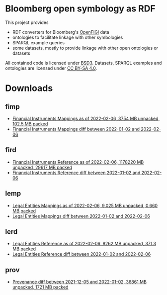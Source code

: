 Bloomberg open symbology as RDF
===============================

This project provides

- RDF converters for Bloomberg's [OpenFIGI][1] data
- ontologies to facilitate linkage with other symbologies
- SPARQL example queries
- some datasets, mostly to provide linkage with other open ontologies or datasets

All contained code is licensed under [BSD3][2].  Datasets, SPARQL examples and
ontologies are licensed under [CC BY-SA 4.0][3].


Downloads
=========

fimp
----

- [Financial Instruments Mappings as of 2022-02-06, 3754 MB unpacked, 102.5 MB packed](https://yadi.sk/d/iDq6pOAWyt40wg)
- [Financial Instruments Mappings diff between 2022-01-02 and 2022-02-06](https://yadi.sk/d/5Z1MdrUuzoNdzw)

fird
----

- [Financial Instruments Reference as of 2022-02-06, 1178220 MB unpacked, 29617 MB packed](https://yadi.sk/d/AKa1uQavpQc1Pw)
- [Financial Instruments Reference diff between 2022-01-02 and 2022-02-06](https://yadi.sk/d/IH9tTSRyohe5Lg)

lemp
----

- [Legal Entities Mappings as of 2022-02-06, 9.025 MB unpacked, 0.660 MB packed](https://yadi.sk/d/gXJ94XXJ1EMgPg)
- [Legal Entities Mappings diff between 2022-01-02 and 2022-02-06](https://yadi.sk/d/MrbRPS1R-L0N0A)

lerd
----

- [Legal Entities Reference as of 2022-02-06, 8262 MB unpacked, 371.3 MB packed](https://yadi.sk/d/0tV6towxazXseg)
- [Legal Entities Reference diff between 2022-01-02 and 2022-02-06](https://yadi.sk/d/hCJknSzzoFhVdA)

prov
----
- [Provenance diff between 2021-12-05 and 2022-01-02, 36861 MB unpacked, 1721 MB packed](https://yadi.sk/d/NibfXEwlheZ-WQ)


  [1]: http://openfigi.com/
  [2]: http://opensource.org/licenses/BSD-3-Clause
  [3]: http://creativecommons.org/licenses/by-sa/4.0/
  [4]: http://datahub.io/dataset/figi
